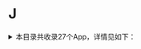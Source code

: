 # J
<details>
<summary>
本目录共收录27个App，详情见如下：
</summary>

- [JavDB](https://github.com/zirawell/R-Store/tree/main/Rule/QuanX/Adblock/App/J/JavDB)
- [交管12123](https://github.com/zirawell/R-Store/tree/main/Rule/QuanX/Adblock/App/J/%E4%BA%A4%E7%AE%A112123)
- [交通银行](https://github.com/zirawell/R-Store/tree/main/Rule/QuanX/Adblock/App/J/%E4%BA%A4%E9%80%9A%E9%93%B6%E8%A1%8C)
- [京东](https://github.com/zirawell/R-Store/tree/main/Rule/QuanX/Adblock/App/J/%E4%BA%AC%E4%B8%9C)
- [京东云无线宝](https://github.com/zirawell/R-Store/tree/main/Rule/QuanX/Adblock/App/J/%E4%BA%AC%E4%B8%9C%E4%BA%91%E6%97%A0%E7%BA%BF%E5%AE%9D)
- [京东极速版](https://github.com/zirawell/R-Store/tree/main/Rule/QuanX/Adblock/App/J/%E4%BA%AC%E4%B8%9C%E6%9E%81%E9%80%9F%E7%89%88)
- [京东读书](https://github.com/zirawell/R-Store/tree/main/Rule/QuanX/Adblock/App/J/%E4%BA%AC%E4%B8%9C%E8%AF%BB%E4%B9%A6)
- [京东金融](https://github.com/zirawell/R-Store/tree/main/Rule/QuanX/Adblock/App/J/%E4%BA%AC%E4%B8%9C%E9%87%91%E8%9E%8D)
- [京喜](https://github.com/zirawell/R-Store/tree/main/Rule/QuanX/Adblock/App/J/%E4%BA%AC%E5%96%9C)
- [今日头条](https://github.com/zirawell/R-Store/tree/main/Rule/QuanX/Adblock/App/J/%E4%BB%8A%E6%97%A5%E5%A4%B4%E6%9D%A1)
- [今日水印相机](https://github.com/zirawell/R-Store/tree/main/Rule/QuanX/Adblock/App/J/%E4%BB%8A%E6%97%A5%E6%B0%B4%E5%8D%B0%E7%9B%B8%E6%9C%BA)
- [加油广东](https://github.com/zirawell/R-Store/tree/main/Rule/QuanX/Adblock/App/J/%E5%8A%A0%E6%B2%B9%E5%B9%BF%E4%B8%9C)
- [吉林银行](https://github.com/zirawell/R-Store/tree/main/Rule/QuanX/Adblock/App/J/%E5%90%89%E6%9E%97%E9%93%B6%E8%A1%8C)
- [吉祥航空](https://github.com/zirawell/R-Store/tree/main/Rule/QuanX/Adblock/App/J/%E5%90%89%E7%A5%A5%E8%88%AA%E7%A9%BA)
- [建行生活](https://github.com/zirawell/R-Store/tree/main/Rule/QuanX/Adblock/App/J/%E5%BB%BA%E8%A1%8C%E7%94%9F%E6%B4%BB)
- [捷停车](https://github.com/zirawell/R-Store/tree/main/Rule/QuanX/Adblock/App/J/%E6%8D%B7%E5%81%9C%E8%BD%A6)
- [机核网](https://github.com/zirawell/R-Store/tree/main/Rule/QuanX/Adblock/App/J/%E6%9C%BA%E6%A0%B8%E7%BD%91)
- [极简汇率](https://github.com/zirawell/R-Store/tree/main/Rule/QuanX/Adblock/App/J/%E6%9E%81%E7%AE%80%E6%B1%87%E7%8E%87)
- [界面新闻](https://github.com/zirawell/R-Store/tree/main/Rule/QuanX/Adblock/App/J/%E7%95%8C%E9%9D%A2%E6%96%B0%E9%97%BB)
- [简讯](https://github.com/zirawell/R-Store/tree/main/Rule/QuanX/Adblock/App/J/%E7%AE%80%E8%AE%AF)
- [金十数据](https://github.com/zirawell/R-Store/tree/main/Rule/QuanX/Adblock/App/J/%E9%87%91%E5%8D%81%E6%95%B0%E6%8D%AE)
- [金山词霸](https://github.com/zirawell/R-Store/tree/main/Rule/QuanX/Adblock/App/J/%E9%87%91%E5%B1%B1%E8%AF%8D%E9%9C%B8)
- [金色财经](https://github.com/zirawell/R-Store/tree/main/Rule/QuanX/Adblock/App/J/%E9%87%91%E8%89%B2%E8%B4%A2%E7%BB%8F)
- [锦江酒店](https://github.com/zirawell/R-Store/tree/main/Rule/QuanX/Adblock/App/J/%E9%94%A6%E6%B1%9F%E9%85%92%E5%BA%97)
- [韭菜公社](https://github.com/zirawell/R-Store/tree/main/Rule/QuanX/Adblock/App/J/%E9%9F%AD%E8%8F%9C%E5%85%AC%E7%A4%BE)
- [驾校一点通](https://github.com/zirawell/R-Store/tree/main/Rule/QuanX/Adblock/App/J/%E9%A9%BE%E6%A0%A1%E4%B8%80%E7%82%B9%E9%80%9A)
- [驾考宝典](https://github.com/zirawell/R-Store/tree/main/Rule/QuanX/Adblock/App/J/%E9%A9%BE%E8%80%83%E5%AE%9D%E5%85%B8)

</details>